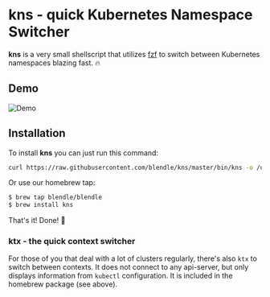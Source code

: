 # kns - quick Kubernetes Namespace Switcher
**kns** is a very small shellscript that utilizes [fzf](https://git.io/C4FBDw)
to switch between Kubernetes namespaces blazing fast. :fire:

## Demo
![Demo](.github/kns-demo.gif)

## Installation
To install **kns** you can just run this command:
```bash
curl https://raw.githubusercontent.com/blendle/kns/master/bin/kns -o /usr/local/bin/kns && chmod +x $_
```
Or use our homebrew tap:
```bash
$ brew tap blendle/blendle
$ brew install kns
```
That's it! Done! :raised_hands:

### ktx - the quick context switcher

For those of you that deal with a lot of clusters regularly, there's also `ktx` to switch
between contexts. It does not connect to any api-server, but only displays information from
`kubectl` configuration. It is included in the homebrew package (see above).
